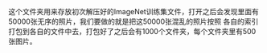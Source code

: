这个文件夹用来存放初次解压好的ImageNet训练集文件，打开之后会发现里面有50000张无序的照片，我们要做的就是把这50000张混乱的照片按照
各自的索引打包到各自的文件中去，打包好了之后会有1000个文件夹，每个文件夹里有500张图片。
